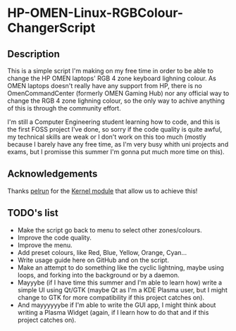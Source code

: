 # HP-OMEN-Linux-RGBColour-ChangerScript

## Description
This is a simple script I'm making on my free time in order to be able to change the HP OMEN laptops' RGB 4 zone keyboard lighning colour.
As OMEN laptops doesn't really have any support from HP, there is no OmenCommandCenter (formerly OMEN Gaming Hub) nor any official way to change the RGB 4 zone lighning colour,
so the only way to achive anything of this is through the community effort.

I'm still a Computer Engineering student learning how to code, and this is the first FOSS project I've done, so sorry if the code quality is quite awful, my technical skills are weak or I don't work on this too much (mostly because I barely have any free time, as I'm very busy whith uni projects and exams, but I promisse this summer I'm gonna put much more time on this).

## Acknowledgements
Thanks [pelrun](https://github.com/pelrun) for the [Kernel module](https://github.com/pelrun/hp-omen-linux-module) that allow us to achieve this! 

## TODO's list
* Make the script go back to menu to select other zones/colours.
* Improve the code quality.
* Improve the menu.
* Add preset colours, like Red, Blue, Yellow, Orange, Cyan...
* Write usage guide here on GitHub and on the script.
* Make an attempt to do something like the cyclic lightning, maybe using loops, and forking into the background or by a daemon.
* Mayyybe (if I have time this summer and I'm able to learn how) write a simple UI using Qt/GTK (maybe Qt as I'm a KDE Plasma user, but I might change to GTK for more compatibility if this project catches on).
* And mayyyyyybe if I'm able to write the GUI app, I might think about writing a Plasma Widget (again, if I learn how to do that and if this project catches on).
